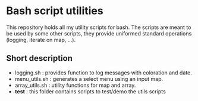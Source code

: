 # Bash script utilities
This repository holds all my utility scripts for bash.
The scripts are meant to be used by some other scripts, they provide uniformed standard operations (logging, iterate on map, ...).

## Short description
* logging.sh : provides function to log messages with coloration and date.
* menu_utils.sh : generates a select menu using an input map.
* array_utils.sh : utility functions for map and array.
* __test__ : this folder contains scripts to test/demo the utils scripts

